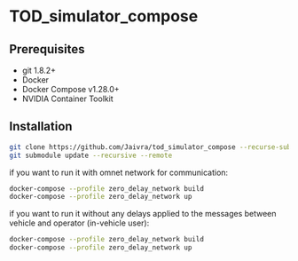 # TOD_simulator_compose
## Prerequisites
- git 1.8.2+
- Docker
- Docker Compose v1.28.0+ 
- NVIDIA Container Toolkit
## Installation
```sh
git clone https://github.com/Jaivra/tod_simulator_compose --recurse-submodules
git submodule update --recursive --remote
```
if you want to run it with omnet network for communication:
```sh
docker-compose --profile zero_delay_network build
docker-compose --profile zero_delay_network up 
```
if you want to run it without any delays applied to the messages between vehicle and operator (in-vehicle user):
```sh
docker-compose --profile zero_delay_network build
docker-compose --profile zero_delay_network up 
```
